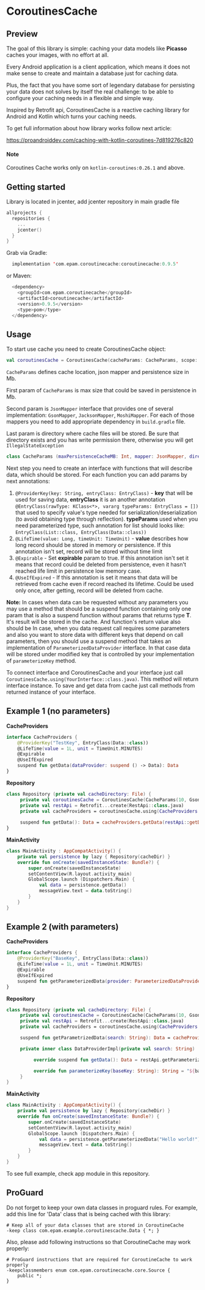 # CoroutinesCache

## Preview
The goal of this library is simple: caching your data models like **Picasso** caches your images, with no effort at all.

Every Android application is a client application, which means it does not make sense to create and maintain a database just for caching data.

Plus, the fact that you have some sort of legendary database for persisting your data does not solves by itself the real challenge: to be able to configure your caching needs in a flexible and simple way.

Inspired by Retrofit api, CoroutinesCache is a reactive caching library for Android and Kotlin which turns your caching needs.

To get full information about how library works follow next article:

https://proandroiddev.com/caching-with-kotlin-coroutines-7d819276c820

#### Note

Coroutines Cache works only on `kotlin-coroutines:0.26.1` and above.

## Getting started

Library is located in jcenter, add jcenter repository in main gradle file

```kotlin
allprojects {
  repositories {
    ...
    jcenter()
  }
}
```

Grab via Gradle:

```kotlin
  implementation 'com.epam.coroutinecache:coroutinecache:0.9.5'
```
or Maven:

```kotlin
  <dependency>
    <groupId>com.epam.coroutinecache</groupId>
    <artifactId>coroutinecache</artifactId>
    <version>0.9.5</version>
    <type>pom</type>
  </dependency>
```



## Usage

To start use cache you need to create CoroutinesCache object: 

```kotlin
val coroutinesCache = CoroutinesCache(cacheParams: CacheParams, scope: CoroutineScope)
```

`CacheParams` defines cache location, json mapper and persistence size in Mb.

First param of `CacheParams` is max size that could be saved in persistence in Mb.

Second param is `JsonMapper` interface that provides one of several implementation: `GsonMapper`, `JacksonMapper`, `MoshiMapper`. For each of those mappers you need to add appropriate dependency in `build.gradle` file.

Last param is directory where cache files will be stored. Be sure that directory exists and you has write permission there, otherwise you will get `IllegalStateException`

```kotlin
class CacheParams (maxPersistenceCacheMB: Int, mapper: JsonMapper, directory: File)
```

Next step you need to create an interface with functions that will describe data, which should be stored. For each function you can add params by next annotations:

1. `@ProviderKey(key: String, entryClass: EntryClass)` - **key** that will be used for saving data, **entryClass** it is an another annotation `@EntryClass(rawType: KClass<*>, vararg typeParams: EntryClass = [])` that used to specify value's type needed for serialization/deserialization (to avoid obtaining type through reflection). **typeParams** used when you need parameterized type, such annotation for list should looks like: `EntryClass(List::class, EntryClass(Data::class))`
2. `@LifeTime(value: Long, timeUnit: TimeUnit)` - **value** describes how long record should be stored in memory or persistence. If this annotation isn't set, record will be stored without time limit
3. `@Expirable` - Set **expirable** param to true. If this annotation isn't set it means that record could be deleted from persistence, even it hasn't reached life limit in persistence low memory case.
4. `@UseIfExpired` - If this annotation is set it means that data will be retrieved from cache even if record reached its lifetime. Could be used only once, after getting, record will be deleted from cache.

**Note:** In cases when data can be requested without any parameters you may use a method that should be a suspend function containing only one param that is also a suspend function without params that returns type **T**. It's result will be stored in the cache. And function's return value also should be **<T>**
In case, when you data request call requires some parameters and also you want to store data with different keys that depend on call parameters, then you should use a suspend method that takes an implementation of `ParameterizedDataProvider` interface. In that case data will be stored under modified key that is controlled by your implementation of `parameterizeKey` method.

To connect interface and CoroutinesCache and your interface just call `CoroutinesCache.using(YourInterface::class.java)`. This method will return interface instance. To save and get data from cache just call methods from returned instance of your interface.
## Example 1 (no parameters)

**CacheProviders**
```kotlin
interface CacheProviders {
    @ProviderKey("TestKey", EntryClass(Data::class))
    @LifeTime(value = 1L, unit = TimeUnit.MINUTES)
    @Expirable
    @UseIfExpired
    suspend fun getData(dataProvider: suspend () -> Data): Data
}
```

**Repository**
```kotlin
class Repository (private val cacheDirectory: File) {
     private val coroutinesCache = CoroutinesCache(CacheParams(10, GsonMapper(), cacheDirectory))
     private val restApi = Retrofit...create(RestApi::class.java)
     private val cacheProviders = coroutinesCache.using(CacheProviders::class.java)
     
     suspend fun getData(): Data = cacheProviders.getData(restApi::getData)
}
```
**MainActivity**
```kotlin
class MainActivity : AppCompatActivity() {
    private val persistence by lazy { Repository(cacheDir) }
    override fun onCreate(savedInstanceState: Bundle?) {
        super.onCreate(savedInstanceState)
        setContentView(R.layout.activity_main)
        GlobalScope.launch (Dispatchers.Main) {
            val data = persistence.getData()
            messageView.text = data.toString()
        }
    }
}
````

## Example 2 (with parameters)

**CacheProviders**
```kotlin
interface CacheProviders {
    @ProviderKey("BaseKey", EntryClass(Data::class))
    @LifeTime(value = 1L, unit = TimeUnit.MINUTES)
    @Expirable
    @UseIfExpired
    suspend fun getParameterizedData(provider: ParameterizedDataProvider<Data>): Data
}
```

**Repository**
```kotlin
class Repository (private val cacheDirectory: File) {
     private val coroutinesCache = CoroutinesCache(CacheParams(10, GsonMapper(), cacheDirectory))
     private val restApi = Retrofit...create(RestApi::class.java)
     private val cacheProviders = coroutinesCache.using(CacheProviders::class.java)

     suspend fun getParametrizedData(search: String): Data = cacheProviders.getParameterizedData(DataProviderImpl())

     private inner class DataProviderImpl(private val search: String) : ParameterizedDataProvider<Data> {

          override suspend fun getData(): Data = restApi.getParameterizedData(search)

          override fun parameterizeKey(baseKey: String): String = "${baseKey}_$search"
     }
}
```
**MainActivity**
```kotlin
class MainActivity : AppCompatActivity() {
    private val persistence by lazy { Repository(cacheDir) }
    override fun onCreate(savedInstanceState: Bundle?) {
        super.onCreate(savedInstanceState)
        setContentView(R.layout.activity_main)
        GlobalScope.launch (Dispatchers.Main) {
            val data = persistence.getParameterizedData("Hello world!")
            messageView.text = data.toString()
        }
    }
}
````

To see full example, check app module in this repository. 

## ProGuard
Do not forget to keep your own data classes in proguard rules. For example, add this line for 'Data' class that is being cached with this library:
```
# Keep all of your data classes that are stored in CoroutineCache
-keep class com.epam.example.coroutinescache.Data { *; }
```

Also, please add following instructions so that CoroutineCache may work properly:
```
# ProGuard instructions that are required for CoroutineCache to work properly
-keepclassmembers enum com.epam.coroutinecache.core.Source {
    public *;
}
```